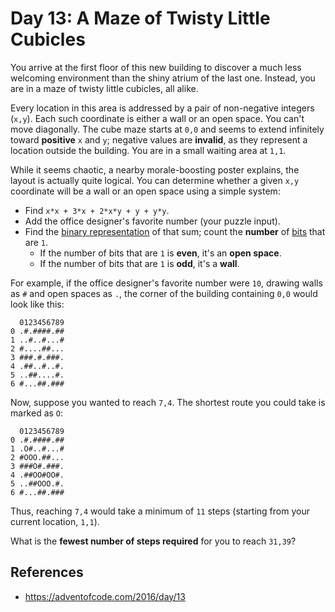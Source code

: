 # Day 13: A Maze of Twisty Little Cubicles

You arrive at the first floor of this new building to discover a much less welcoming environment than the shiny atrium of the last one. Instead, you are in a maze of twisty little cubicles, all alike.

Every location in this area is addressed by a pair of non-negative integers (`x,y`). Each such coordinate is either a wall or an open space. You can't move diagonally. The cube maze starts at `0,0` and seems to extend infinitely toward **positive** `x` and `y`; negative values are **invalid**, as they represent a location outside the building. You are in a small waiting area at `1,1`.

While it seems chaotic, a nearby morale-boosting poster explains, the layout is actually quite logical. You can determine whether a given `x,y` coordinate will be a wall or an open space using a simple system:

- Find `x*x + 3*x + 2*x*y + y + y*y`.
- Add the office designer's favorite number (your puzzle input).
- Find the [binary representation](https://en.wikipedia.org/wiki/Binary_number) of that sum; count the **number** of [bits](https://en.wikipedia.org/wiki/Bit) that are `1`.
  - If the number of bits that are `1` is **even**, it's an **open space**.
  - If the number of bits that are `1` is **odd**, it's a **wall**.

For example, if the office designer's favorite number were `10`, drawing walls as `#` and open spaces as `.`, the corner of the building containing `0,0` would look like this:

```
  0123456789
0 .#.####.##
1 ..#..#...#
2 #....##...
3 ###.#.###.
4 .##..#..#.
5 ..##....#.
6 #...##.###
```

Now, suppose you wanted to reach `7,4`. The shortest route you could take is marked as `O`:

```
  0123456789
0 .#.####.##
1 .O#..#...#
2 #OOO.##...
3 ###O#.###.
4 .##OO#OO#.
5 ..##OOO.#.
6 #...##.###
```

Thus, reaching `7,4` would take a minimum of `11` steps (starting from your current location, `1,1`).

What is the **fewest number of steps required** for you to reach `31,39`?

## References
- https://adventofcode.com/2016/day/13
